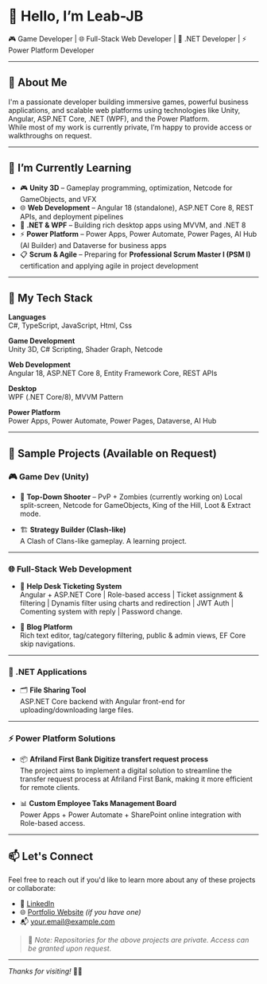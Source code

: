 # 👋 Hello, I’m Leab-JB

🎮 Game Developer | 🌐 Full-Stack Web Developer | 🧩 .NET Developer | ⚡ Power Platform Developer

---

## 🚀 About Me

I'm a passionate developer building immersive games, powerful business applications, and scalable web platforms using technologies like Unity, Angular, ASP.NET Core, .NET (WPF), and the Power Platform.  
While most of my work is currently private, I’m happy to provide access or walkthroughs on request.

---

## 🌱 I’m Currently Learning

- 🎮 **Unity 3D** – Gameplay programming, optimization, Netcode for GameObjects, and VFX
- 🌐 **Web Development** – Angular 18 (standalone), ASP.NET Core 8, REST APIs, and deployment pipelines
- 🧩 **.NET & WPF** – Building rich desktop apps using MVVM, and .NET 8
- ⚡ **Power Platform** – Power Apps, Power Automate, Power Pages, AI Hub (AI Builder) and Dataverse for business apps
- 📋 **Scrum & Agile** – Preparing for **Professional Scrum Master I (PSM I)** certification and applying agile in project development

---

## 🧩 My Tech Stack

**Languages**  
C#, TypeScript, JavaScript, Html, Css

**Game Development**  
Unity 3D, C# Scripting, Shader Graph, Netcode

**Web Development**  
Angular 18, ASP.NET Core 8, Entity Framework Core, REST APIs

**Desktop**  
WPF (.NET Core/8), MVVM Pattern

**Power Platform**  
Power Apps, Power Automate, Power Pages, Dataverse, AI Hub

---

## 🧪 Sample Projects (Available on Request)

### 🎮 Game Dev (Unity)
- 🔫 **Top-Down Shooter** – PvP + Zombies (currently working on)
  Local split-screen, Netcode for GameObjects, King of the Hill, Loot & Extract mode.

- 🏗️ **Strategy Builder (Clash-like)**  
  A Clash of Clans-like gameplay. A learning project.

---

### 🌐 Full-Stack Web Development
- 🧾 **Help Desk Ticketing System**  
  Angular + ASP.NET Core | Role-based access | Ticket assignment & filtering | Dynamis filter using charts and redirection | JWT Auth | Comenting system with reply | Password change.

- 📝 **Blog Platform**  
  Rich text editor, tag/category filtering, public & admin views, EF Core skip navigations.

---

### 🧩 .NET Applications
- 🗂️ **File Sharing Tool**  
  ASP.NET Core backend with Angular front-end for uploading/downloading large files.

---

### ⚡ Power Platform Solutions
- 📦 **Afriland First Bank Digitize transfert request process**  
  The project aims to implement a digital solution to streamline the transfer request process at Afriland First Bank, making it more efficient for remote clients.
  
- 📊 **Custom Employee Taks Management Board**  
  Power Apps + Power Automate + SharePoint online integration with Role-based access.

---

## 📫 Let's Connect

Feel free to reach out if you'd like to learn more about any of these projects or collaborate:

- 🔗 [LinkedIn](https://linkedin.com/in/your-profile)
- 🌐 [Portfolio Website](https://yourwebsite.dev) *(if you have one)*
- 📬 your.email@example.com

> 🚨 *Note: Repositories for the above projects are private. Access can be granted upon request.*

---

_Thanks for visiting!_ 👨‍💻

<!---
---
- 👀 I’m interested in ...
- 🌱 I’m currently learning ...
- 💞️ I’m looking to collaborate on ...
- 📫 How to reach me ...
- 😄 Pronouns: ...
- ⚡ Fun fact: ...
--->


<!---
Leab-JB/Leab-JB is a ✨ special ✨ repository because its `README.md` (this file) appears on your GitHub profile.
You can click the Preview link to take a look at your changes.
--->
